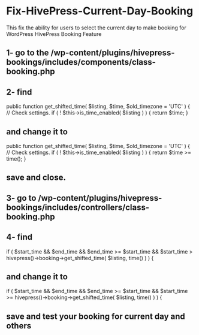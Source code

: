 # Fix-HivePress-Current-Day-Booking
This fix the ability for users to select the current day to make booking for WordPress HivePress Booking Feature

## 1- go to the /wp-content/plugins/hivepress-bookings/includes/components/class-booking.php

## 2- find

public function get_shifted_time( $listing, $time, $old_timezone = 'UTC' ) {
		// Check settings.
		if ( ! $this->is_time_enabled( $listing ) ) {
			return $time;
		}

## and change it to

public function get_shifted_time( $listing, $time, $old_timezone = 'UTC' ) {
		// Check settings.
		if ( ! $this->is_time_enabled( $listing ) ) {
			return $time >= time();
		}

## save and close.

## 3- go to /wp-content/plugins/hivepress-bookings/includes/controllers/class-booking.php

## 4- find

if ( $start_time && $end_time && $end_time >= $start_time && $start_time > hivepress()->booking->get_shifted_time( $listing, time() ) ) {

## and change it to

if ( $start_time && $end_time && $end_time >= $start_time && $start_time >= hivepress()->booking->get_shifted_time( $listing, time() ) ) {

## save and test your booking for current day and others

